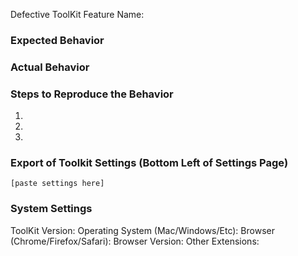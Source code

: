 Defective ToolKit Feature Name:

### Expected Behavior



### Actual Behavior



### Steps to Reproduce the Behavior
1. ​
2. ​
3. ​

### Export of Toolkit Settings (Bottom Left of Settings Page)

```
[paste settings here]
```

### System Settings

ToolKit Version:
Operating System (Mac/Windows/Etc):
Browser (Chrome/Firefox/Safari):
Browser Version:
Other Extensions: